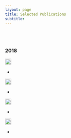 ```yaml
---
layout: page
title: Selected Publications
subtitle: 
---
```

<br/>
<br/>

### 2018

<img src="../img/journal-article.png" height="20px">

- 


<img src="../img/conference-paper.png" height="20px">

-


<img src="../img/workshop-paper.png" height="20px">

-

<img src="../img/book-chapter.png" height="20px">

-










































